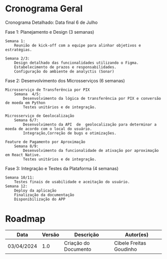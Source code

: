 # Cronograma Geral

Cronograma Detalhado:  Data final 6 de Julho

Fase 1: Planejamento e Design (3 semanas)

    Semana 1:
        Reunião de kick-off com a equipe para alinhar objetivos e estratégias.

    Semana 2/3:
        Design detalhado das funcionalidades utilizando o Figma.
        Estabelecimento de prazos e responsabilidades.
        Configuração do ambiente de analyctis (Sonar)



Fase 2: Desenvolvimento dos Microsserviços (6 semanas)

    Microsserviço de Transferência por PIX  
        Semana  4/5:
            Desenvolvimento da lógica de transferência por PIX e conversão de moeda em Python
            Testes unitários e de integração.

    Microsserviço de Geolocalização
        Semana 6/7:
            Desenvolvimento da API  de  geolocalização para determinar a moeda de acordo com o local do usuário.
            Integração,Correção de bugs e otimizações.

    Feature de Pagamento por Aproximação
        Semana 8/9:
            Desenvolvimento da funcionalidade de ativação por aproximação em React Native.
            Testes unitários e de integração.


Fase 3: Integração e Testes da Plataforma (4 semanas)

    Semana 10/11:
        Testes finais de usabilidade e aceitação do usuário.
    Semana 12:
        Deploy da aplicação
        Finalização da documentação 
        Disponibilização do APP

# Roadmap

| Data | Versão | Descrição | Autor(es) |
| ---- | ---- | ---- | ---- |
| 03/04/2024 | 1.0 | Criação do Documento | Cibele Freitas Goudinho |
